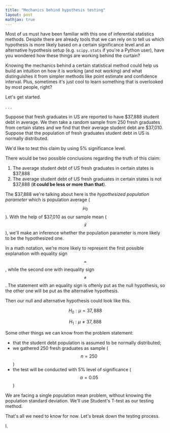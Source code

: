 ```yaml
---
title: "Mechanics behind hypothesis testing"
layout: post
mathjax: true
---
```


Most of us must have been familiar with this one of inferential statistics methods. Despite there are already tools that we can rely on to tell us which hypothesis is more likely based on a certain significance level and an alternative hypothesis setup (e.g. `scipy.stats` if you're a Python user), have you wondered how these things are working behind the curtain?

Knowing the mechanics behind a certain statistical method could help us build an intuition on how it is working (and not working) and what distinguishes it from simpler methods like point estimate and confidence interval. Plus, sometimes it's just cool to learn something that is overlooked by most people, right?

Let's get started.

.
.
.

Suppose that fresh graduates in US are reported to have \$37,888 student debt in average. We then take a random sample from 250 fresh graduates from certain states and we find that their average student debt are \$37,010. Suppose that the population of fresh graduates student debt in US is normally distributed. 

We'd like to test this claim by using 5% significance level.

There would be two possible conclusions regarding the truth of this claim:
1. The average student debt of US fresh graduates in certain states is \$37,888
2. The average student debt of US fresh graduates in certain states is not \$37,888 (<b>it could be less or more than that</b>).

The \$37,888 we're talking about here is the *hypothesized population parameter* which is population average ($$\mu_0$$). With the help of \$37,010 as our sample mean ($$\bar{x}$$), we'll make an inference whether the population parameter is more likely to be the hypothesized one.

In a math notation, we're more likely to represent the first possible explanation with equality sign $$=$$, while the second one with inequality sign $$\neq$$. The statement with an equality sign is oftenly put as the null hypothesis, so the other one will be put as the alternative hypothesis.

Then our null and alternative hypothesis could look like this.

$$ H_0: \mu = 37,888 $$

$$ H_1: \mu \neq 37,888 $$

Some other things we can know from the problem statement: 
- that the student debt population is assumed to be normally distributed;
- we gathered 250 fresh graduates as sample ($$n = 250$$)
- the test will be conducted with 5% level of significance ($$\alpha = 0.05$$)

We are facing a single population mean problem, without knowing the population standard deviation. We'll use Student's T-test as our testing method.

That's all we need to know for now. Let's break down the testing process.

I. 


